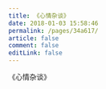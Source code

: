 ```yaml
---
title: 《心情杂谈》
date: 2018-01-03 15:58:46
permalink: /pages/34a617/
article: false
comment: false
editLink: false
---
```


《心情杂谈》